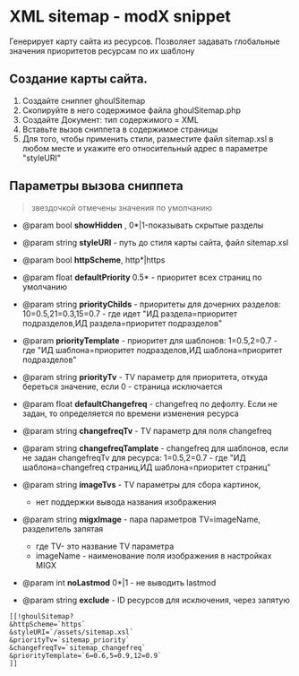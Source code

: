 # XML sitemap - modX snippet
Генерирует карту сайта из ресурсов. 
Позволяет задавать глобальные значения приоритетов ресурсам по их шаблону

## Создание карты сайта.
1. Создайте сниппет ghoulSitemap
2. Скопируйте в него содержимое файла ghoulSitemap.php
3. Создайте Документ: тип содержимого = XML
4. Вставьте вызов сниппета в содержимое страницы
5. Для того, чтобы применить стили, разместите файл sitemap.xsl в любом месте и укажите его относительный адрес в параметре "styleURI"

## Параметры вызова сниппета
> звездочкой отмечены значения по умолчанию
* @param bool **showHidden** , 0*|1-показывать скрытые разделы
* @param string **styleURI**  - путь до стиля карты сайта, файл sitemap.xsl
 * @param bool **httpScheme**, http*|https
 
 * @param float **defaultPriority** 0.5* - приоритет всех страниц по умолчанию
 * @param string **priorityChilds** - приоритеты для дочерних разделов: 
  10=0.5,21=0.3,15=0.7 - где идет "ИД раздела=приоритет подразделов,ИД раздела=приоритет подразделов"
 * @param **priorityTemplate** - приоритет для шаблонов: 
 1=0.5,2=0.7 - где "ИД шаблона=приоритет подразделов,ИД шаблона=приоритет подразделов"
 * @param string **priorityTv** - TV параметр  для приоритета, откуда береться значение, если 0 - страница исключается 
 * @param float **defaultChangefreq** - changefreq по дефолту. Если не задан, то определяется по времени изменения ресурса
 * @param string **changefreqTv** - TV параметр для поля changefreq
 * @param string **changefreqTamplate** - changefreq для шаблонов, если не задан changefreqTv для ресурса: 
 1=0.5,2=0.7 - где "ИД шаблона=changefreq страниц,ИД шаблона=приоритет страниц"
 * @param string **imageTvs** - TV параметры для сбора картинок,
   - нет поддержки вывода названия изображения
 * @param string **migxImage** - пара параметров TV=imageName, разделитель запятая
   - где TV- это название TV параметра
   - imageName - наименование поля изображения в настройках MIGX
 * @param int **noLastmod** 0*|1 - не выводить lastmod
 * @param string **exclude** - ID ресурсов для исключения, через запятую
```
[[!ghoulSitemap? 
&httpScheme=`https` 
&styleURI=`/assets/sitemap.xsl`
&priorityTv=`sitemap_priority` 
&changefreqTv=`sitemap_changefreq`
&priorityTemplate=`6=0.6,5=0.9,12=0.9`
]]
```
